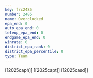 ```yaml
---
key: frc2485
number: 2485
name: Overclocked
epa_end: 0
auto_epa_end: 0
teleop_epa_end: 0
endgame_epa_end: 0
winrate: 0
district_epa_rank: 0
district_epa_percentile: 0
type: Team
---
```

[[2025caph]]
[[2025capt]]
[[2025casd]]
